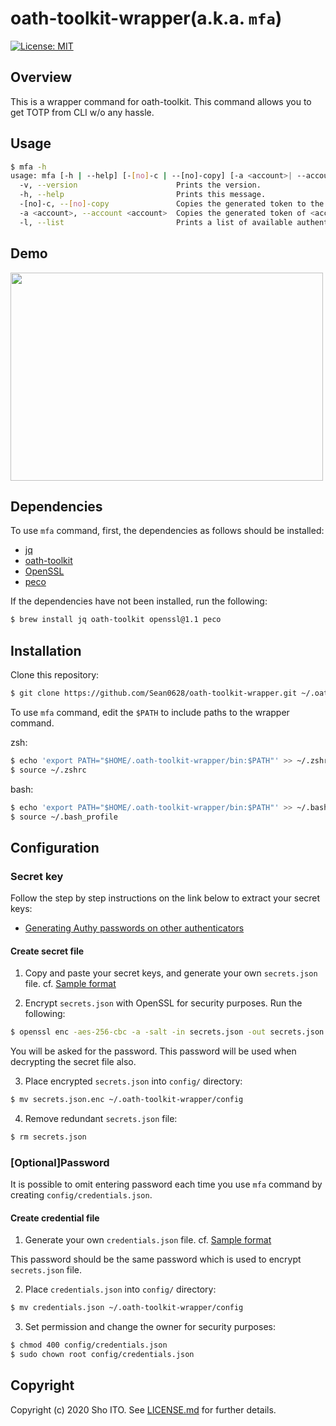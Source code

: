 # oath-toolkit-wrapper(a.k.a. `mfa`)
[![License: MIT](https://img.shields.io/badge/License-MIT-yellow.svg)](https://github.com/Sean0628/oath-toolkit-wrapper/blob/main/LICENSE.md)
## Overview
This is a wrapper command for oath-toolkit. This command allows you to get TOTP from CLI w/o any hassle.

## Usage
```sh
$ mfa -h
usage: mfa [-h | --help] [-[no]-c | --[no]-copy] [-a <account>| --account <account>] [-l | --list]
  -v, --version                      Prints the version.
  -h, --help                         Prints this message.
  -[no]-c, --[no]-copy               Copies the generated token to the Clipboard.(default)
  -a <account>, --account <account>  Copies the generated token of <account> to the Clipboard.
  -l, --list                         Prints a list of available authenticator accounts.
```

## Demo
<img src="https://user-images.githubusercontent.com/35167423/96361564-bddfe900-1161-11eb-8371-d16c5be8469c.gif" width="500" height="333"/>

## Dependencies
To use `mfa` command, first, the dependencies as follows should be installed:

- [jq](https://github.com/stedolan/jq)
- [oath-toolkit](https://gitlab.com/oath-toolkit/oath-toolkit/tree/master)
- [OpenSSL](https://www.openssl.org/)
- [peco](https://github.com/peco/peco)

If the dependencies have not been installed, run the following:

```sh
$ brew install jq oath-toolkit openssl@1.1 peco
```

## Installation
Clone this repository:

```sh
$ git clone https://github.com/Sean0628/oath-toolkit-wrapper.git ~/.oath-toolkit-wrapper
```

To use `mfa` command, edit the `$PATH` to include paths to the wrapper command.

zsh:
```sh
$ echo 'export PATH="$HOME/.oath-toolkit-wrapper/bin:$PATH"' >> ~/.zshrc
$ source ~/.zshrc
```

bash:
```sh
$ echo 'export PATH="$HOME/.oath-toolkit-wrapper/bin:$PATH"' >> ~/.bash_profile
$ source ~/.bash_profile
```

## Configuration
### Secret key
Follow the step by step instructions on the link below to extract your secret keys:
- [Generating Authy passwords on other authenticators](https://gist.github.com/gboudreau/94bb0c11a6209c82418d01a59d958c93#ok-thats-nice-but-i-want-to-get-rid-of-authy-now)

#### Create secret file
1. Copy and paste your secret keys, and generate your own `secrets.json` file. cf. [Sample format](https://github.com/Sean0628/oath-toolkit-wrapper/blob/main/tmp/secrets.sample.json)

2. Encrypt `secrets.json` with OpenSSL for security purposes. Run the following:
```sh
$ openssl enc -aes-256-cbc -a -salt -in secrets.json -out secrets.json.enc
```

You will be asked for the password. This password will be used when decrypting the secret file also.

3. Place encrypted `secrets.json` into `config/` directory:
```sh
$ mv secrets.json.enc ~/.oath-toolkit-wrapper/config
```

4. Remove redundant `secrets.json` file:
```sh
$ rm secrets.json
```

### [Optional]Password
It is possible to omit entering password each time you use `mfa` command by creating `config/credentials.json`.

#### Create credential file
1. Generate your own `credentials.json` file. cf. [Sample format](https://github.com/Sean0628/oath-toolkit-wrapper/blob/main/tmp/credentials.sample.json) 

This password should be the same password which is used to encrypt `secrets.json` file.

2. Place `credentials.json` into `config/` directory:
```sh
$ mv credentials.json ~/.oath-toolkit-wrapper/config
```

3. Set permission and change the owner for security purposes:
```sh
$ chmod 400 config/credentials.json
$ sudo chown root config/credentials.json
```

## Copyright
Copyright (c) 2020 Sho ITO. See [LICENSE.md](https://github.com/Sean0628/oath-toolkit-wrapper/blob/main/LICENSE.md) for further details.
